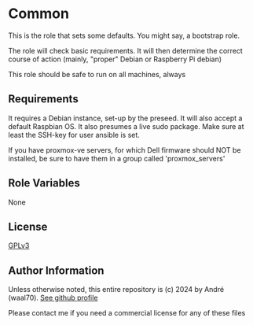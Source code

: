 Common
=========

This is the role that sets some defaults. You might say, a bootstrap role.

The role will check basic requirements. It will then determine the correct
course of action (mainly, "proper" Debian or Raspberry Pi debian)

This role should be safe to run on all machines, always

Requirements
------------

It requires a Debian instance, set-up by the preseed.
It will also accept a default Raspbian OS.
It also presumes a live sudo package.
Make sure at least the SSH-key for user ansible is set.

If you have proxmox-ve servers, for which Dell firmware should NOT be installed,
be sure to have them in a group called 'proxmox_servers'

Role Variables
--------------

None

License
-------

[GPLv3](https://www.gnu.org/licenses/gpl-3.0.html#license-text)

Author Information
------------------

Unless otherwise noted, this entire repository is (c) 2024 by André (waal70). [See github profile](https://github.com/waal70)

Please contact me if you need a commercial license for any of these files
